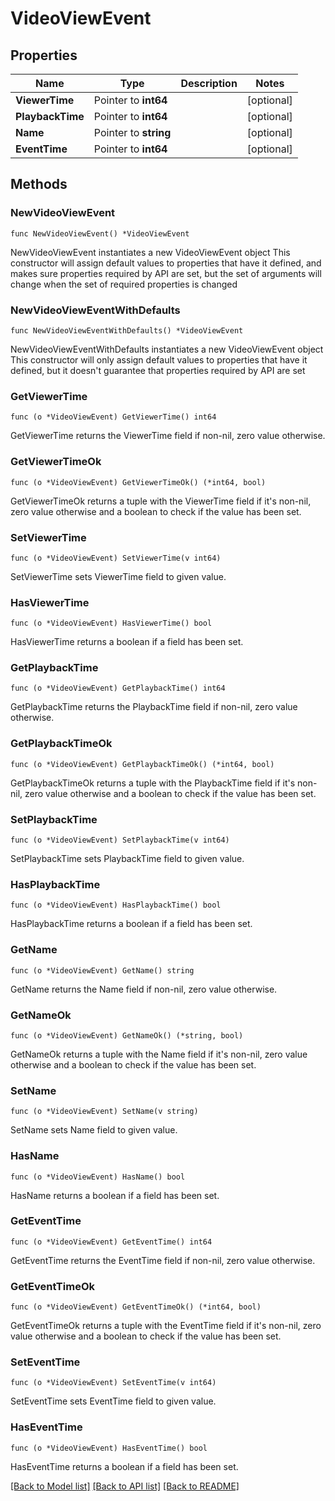 # VideoViewEvent

## Properties

Name | Type | Description | Notes
------------ | ------------- | ------------- | -------------
**ViewerTime** | Pointer to **int64** |  | [optional] 
**PlaybackTime** | Pointer to **int64** |  | [optional] 
**Name** | Pointer to **string** |  | [optional] 
**EventTime** | Pointer to **int64** |  | [optional] 

## Methods

### NewVideoViewEvent

`func NewVideoViewEvent() *VideoViewEvent`

NewVideoViewEvent instantiates a new VideoViewEvent object
This constructor will assign default values to properties that have it defined,
and makes sure properties required by API are set, but the set of arguments
will change when the set of required properties is changed

### NewVideoViewEventWithDefaults

`func NewVideoViewEventWithDefaults() *VideoViewEvent`

NewVideoViewEventWithDefaults instantiates a new VideoViewEvent object
This constructor will only assign default values to properties that have it defined,
but it doesn't guarantee that properties required by API are set

### GetViewerTime

`func (o *VideoViewEvent) GetViewerTime() int64`

GetViewerTime returns the ViewerTime field if non-nil, zero value otherwise.

### GetViewerTimeOk

`func (o *VideoViewEvent) GetViewerTimeOk() (*int64, bool)`

GetViewerTimeOk returns a tuple with the ViewerTime field if it's non-nil, zero value otherwise
and a boolean to check if the value has been set.

### SetViewerTime

`func (o *VideoViewEvent) SetViewerTime(v int64)`

SetViewerTime sets ViewerTime field to given value.

### HasViewerTime

`func (o *VideoViewEvent) HasViewerTime() bool`

HasViewerTime returns a boolean if a field has been set.

### GetPlaybackTime

`func (o *VideoViewEvent) GetPlaybackTime() int64`

GetPlaybackTime returns the PlaybackTime field if non-nil, zero value otherwise.

### GetPlaybackTimeOk

`func (o *VideoViewEvent) GetPlaybackTimeOk() (*int64, bool)`

GetPlaybackTimeOk returns a tuple with the PlaybackTime field if it's non-nil, zero value otherwise
and a boolean to check if the value has been set.

### SetPlaybackTime

`func (o *VideoViewEvent) SetPlaybackTime(v int64)`

SetPlaybackTime sets PlaybackTime field to given value.

### HasPlaybackTime

`func (o *VideoViewEvent) HasPlaybackTime() bool`

HasPlaybackTime returns a boolean if a field has been set.

### GetName

`func (o *VideoViewEvent) GetName() string`

GetName returns the Name field if non-nil, zero value otherwise.

### GetNameOk

`func (o *VideoViewEvent) GetNameOk() (*string, bool)`

GetNameOk returns a tuple with the Name field if it's non-nil, zero value otherwise
and a boolean to check if the value has been set.

### SetName

`func (o *VideoViewEvent) SetName(v string)`

SetName sets Name field to given value.

### HasName

`func (o *VideoViewEvent) HasName() bool`

HasName returns a boolean if a field has been set.

### GetEventTime

`func (o *VideoViewEvent) GetEventTime() int64`

GetEventTime returns the EventTime field if non-nil, zero value otherwise.

### GetEventTimeOk

`func (o *VideoViewEvent) GetEventTimeOk() (*int64, bool)`

GetEventTimeOk returns a tuple with the EventTime field if it's non-nil, zero value otherwise
and a boolean to check if the value has been set.

### SetEventTime

`func (o *VideoViewEvent) SetEventTime(v int64)`

SetEventTime sets EventTime field to given value.

### HasEventTime

`func (o *VideoViewEvent) HasEventTime() bool`

HasEventTime returns a boolean if a field has been set.


[[Back to Model list]](../README.md#documentation-for-models) [[Back to API list]](../README.md#documentation-for-api-endpoints) [[Back to README]](../README.md)


